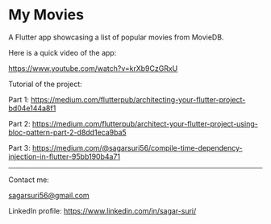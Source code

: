 # My Movies

A Flutter app showcasing a list of popular movies from MovieDB. 

Here is a quick video of the app:

https://www.youtube.com/watch?v=krXb9CzGRxU

Tutorial of the project:

Part 1: https://medium.com/flutterpub/architecting-your-flutter-project-bd04e144a8f1

Part 2: https://medium.com/flutterpub/architect-your-flutter-project-using-bloc-pattern-part-2-d8dd1eca9ba5

Part 3: https://medium.com/@sagarsuri56/compile-time-dependency-injection-in-flutter-95bb190b4a71

----------------

Contact me:

sagarsuri56@gmail.com

LinkedIn profile: 
https://www.linkedin.com/in/sagar-suri/
